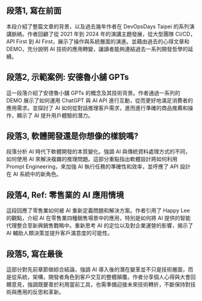 ## 段落1, 寫在前面
本段介紹了整篇文章的背景，以及過去幾年作者在 DevOpsDays Taipei 的系列演講脈絡。作者回顧了從 2021 年到 2024 年的演講主題發展，從大型團隊 CI/CD，API First 到 AI First，展示了操作與系統層面的演進。並藉由過去的心得文章和 DEMO，充分說明 AI 技術的應用轉變，讓讀者能夠連結過去一系列開發哲學的延續。

## 段落2, 示範案例: 安德魯小舖 GPTs
這一段落介紹了安德魯小舖 GPTs 的概念及其技術背景。作者通過一系列的 DEMO 展示了如何運用 ChatGPT 與 AI API 進行互動，從而更好地滿足消費者的應用需求。並探討了 AI 如何從對話推理客戶需求，進而進行準確的商品推薦和操作，顯示了 AI 提升用戶體驗的潛力。

## 段落3, 軟體開發還是你想像的樣貌嗎?
段落分析 AI 時代下軟體開發的本質變化。強調 AI 與傳統資料處理方式的不同，如何使用 AI 來解決複雜的推理問題。這部分重點指出軟體設計將如何利用 Prompt Engineering，來加強 AI 執行任務的準確性和效率，並呼應了 API 設計在 AI 系統中的新角色。

## 段落4, Ref: 零售業的 AI 應用情境
這段回應了零售業如何被 AI 重新定義問題和解決方案。作者引用了 Happy Lee 的觀點，介紹 AI 在零售業四種銷售場景中的應用，特別是如何將 AI 提供的智能代理整合至新興銷售戰略中。重新思考 AI 的定位以及對企業運營的影響，揭示了 AI 輔助人類決策並提升客戶滿意度的可能性。

## 段落5, 寫在最後
這部分對先前章節做綜合結論，強調 AI 導入後的潛在變革並不只是技術層面，而是從系統，架構，開發者角色到客戶交互的整體顛覆。作者分享個人心得與大會回饋意見，強調既要善於利用當前工具，也需準備迎接未來技術轉折，不斷保持對技術與應用的反思和革新。